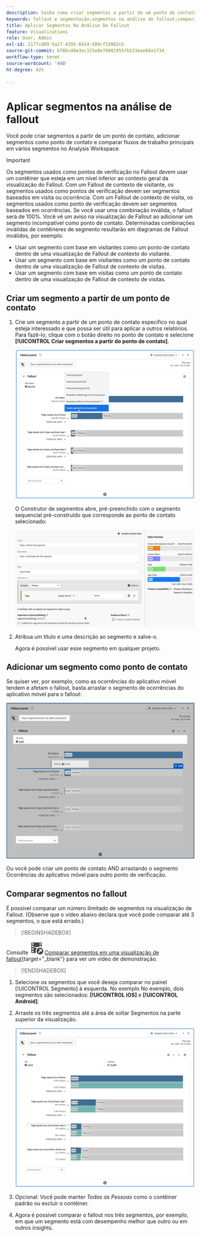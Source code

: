 ```yaml
---
description: Saiba como criar segmentos a partir de um ponto de contato, adicionar segmentos como ponto de contato e comparar fluxos de trabalho principais em vários segmentos em uma análise de fallout no Analysis Workspace.
keywords: fallout e segmentação;segmentos na análise de fallout;comparar segmentos no fallout
title: Aplicar Segmentos Na Análise De Fallout
feature: Visualizations
role: User, Admin
exl-id: 2177cd09-5a27-4295-8414-580cf53062cb
source-git-commit: bf8bc40e3ec325e8e70081955fb533eee66a1734
workflow-type: tm+mt
source-wordcount: '448'
ht-degree: 42%

---
```


# Aplicar segmentos na análise de fallout

Você pode criar segmentos a partir de um ponto de contato, adicionar segmentos como ponto de contato e comparar fluxos de trabalho principais em vários segmentos no Analysis Workspace.

>[!IMPORTANT]
>
>Os segmentos usados como pontos de verificação no Fallout devem usar um contêiner que esteja em um nível inferior ao contexto geral da visualização do Fallout. Com um Fallout de contexto de visitante, os segmentos usados como pontos de verificação devem ser segmentos baseados em visita ou ocorrência. Com um Fallout de contexto de visita, os segmentos usados como ponto de verificação devem ser segmentos baseados em ocorrências. Se você usar uma combinação inválida, o fallout será de 100%. Você vê um aviso na visualização de Fallout ao adicionar um segmento incompatível como ponto de contato. Determinadas combinações inválidas de contêineres de segmento resultarão em diagramas de Fallout inválidos, por exemplo:
>
>* Usar um segmento com base em visitantes como um ponto de contato dentro de uma visualização de Fallout de contexto do visitante.
>* Usar um segmento com base em visitantes como um ponto de contato dentro de uma visualização de Fallout de contexto de visitas.
>* Usar um segmento com base em visitas como um ponto de contato dentro de uma visualização de Fallout de contexto de visitas.
>

## Criar um segmento a partir de um ponto de contato

1. Crie um segmento a partir de um ponto de contato específico no qual esteja interessado e que possa ser útil para aplicar a outros relatórios. Para fazê-lo, clique com o botão direito no ponto de contato e selecione **[!UICONTROL Criar segmentos a partir do ponto de contato]**.

   ![](assets/fallout-createsegment.png)

   O Construtor de segmentos abre, pré-preenchido com o segmento sequencial pré-construído que corresponde ao ponto de contato selecionado:

   ![](assets/fallout-definesegment.png)

1. Atribua um título e uma descrição ao segmento e salve-o.

   Agora é possível usar esse segmento em qualquer projeto.

## Adicionar um segmento como ponto de contato

Se quiser ver, por exemplo, como as ocorrências do aplicativo móvel tendem e afetam o fallout, basta arrastar o segmento de ocorrências do aplicativo móvel para o fallout:

![](assets/segment-touchpoint.png)

Ou você pode criar um ponto de contato AND arrastando o segmento Ocorrências do aplicativo móvel para outro ponto de verificação.

## Comparar segmentos no fallout

É possível comparar um número ilimitado de segmentos na visualização de Fallout. (Observe que o vídeo abaixo declara que você pode comparar até 3 segmentos, o que está errado.)


>[!BEGINSHADEBOX]

Consulte ![VideoCheckedOut](/help/assets/icons/VideoCheckedOut.svg) [Comparar segmentos em uma visualização de fallout](https://video.tv.adobe.com/v/30765?quality=12&learn=on&captions=por_br){target="_blank"} para ver um vídeo de demonstração.

>[!ENDSHADEBOX]


1. Selecione os segmentos que você deseja comparar no painel [!UICONTROL Segmento] à esquerda. No exemplo No exemplo, dois segmentos são selecionados: **[!UICONTROL iOS]** e **[!UICONTROL Android]**.
1. Arraste os três segmentos até a área de soltar Segmentos na parte superior da visualização.

   ![](assets/segment-compare.png)

1. Opcional: Você pode manter *Todas as Pessoas* como o contêiner padrão ou excluir o contêiner.

1. Agora é possível comparar o fallout nos três segmentos, por exemplo, em que um segmento está com desempenho melhor que outro ou em outros insights.
